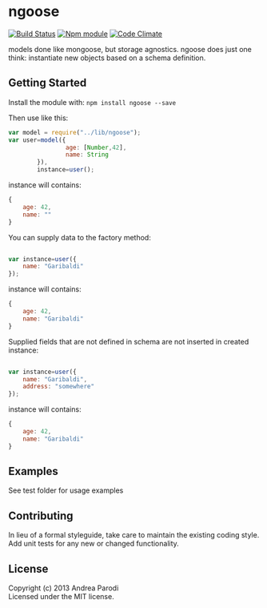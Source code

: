 # ngoose 
[![Build Status](https://secure.travis-ci.org/parroit/ngoose.png?branch=master)](http://travis-ci.org/parroit/ngoose)  [![Npm module](https://badge.fury.io/js/ngoose.png)](https://npmjs.org/package/ngoose) [![Code Climate](https://codeclimate.com/github/parroit/ngoose.png)](https://codeclimate.com/github/parroit/ngoose)

models done like mongoose, but storage agnostics.
ngoose does just one think: instantiate new objects based on a schema definition.

## Getting Started
Install the module with: `npm install ngoose --save`

Then use like this:

```javascript
var model = require("../lib/ngoose");
var user=model({
				age: [Number,42],
				name: String
		}),
		instance=user();

```

instance will contains:

```javascript
{
    age: 42,
    name: ""
}
```

You can supply data to the factory method:
```javascript

var instance=user({
    name: "Garibaldi"
});

```
instance will contains:

```javascript
{
    age: 42,
    name: "Garibaldi"
}
```

Supplied fields that are not defined in schema are not inserted in created instance:

```javascript

var instance=user({
    name: "Garibaldi",
    address: "somewhere"
});

```
instance will contains:

```javascript
{
    age: 42,
    name: "Garibaldi"
}
```



## Examples
See test folder for usage examples

## Contributing
In lieu of a formal styleguide, take care to maintain the existing coding style.
Add unit tests for any new or changed functionality.


## License
Copyright (c) 2013 Andrea Parodi  
Licensed under the MIT license.
